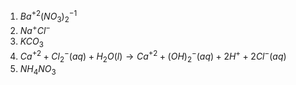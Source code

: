 1. $Ba^{+2}(NO_3)_2^{-1}$
2. $Na^{+}Cl^-$
3. $KCO_3$
4. $Ca^{+2}+Cl_2^-(aq)+H_2O(l)\rightarrow Ca^{+2}+(OH)_2^-(aq)+2H^++2Cl^-(aq)$
5. $NH_4NO_3$